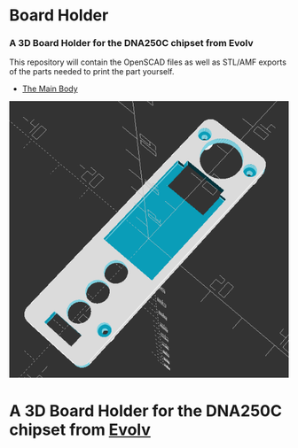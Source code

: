 # Board Holder
### A 3D Board Holder for the DNA250C chipset from Evolv

This repository will contain the OpenSCAD files as well as STL/AMF exports of the parts needed to print the part yourself.


- [The Main Body](DNA250C_Board_Holder.stl)

![Image1](img/image1.png)

# A 3D Board Holder for the DNA250C chipset from [Evolv](https://evolvapor.com)
